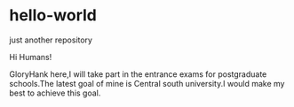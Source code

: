 # hello-world
just another repository

Hi Humans!

GloryHank here,I will take part in the entrance exams for postgraduate schools.The latest goal of mine is Central south university.I would make my best to achieve this goal.
